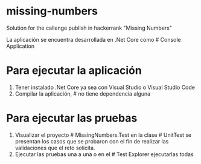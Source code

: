 # missing-numbers
Solution for the callenge publish in hackerrank "Missing Numbers"

La aplicación se encuentra desarrollada en .Net Core como # Console Application

# Para ejecutar la aplicación
1. Tener instalado .Net Core ya sea con Visual Studio o Visual Studio Code
2. Compilar la aplicación, # no tiene dependencia alguna

# Para ejecutar las pruebas
1. Visualizar el proyecto # MissingNumbers.Test en la clase # UnitTest
  se presentan los casos que se probaron con el fin de realizar las validaciones que el reto solicita.
2. Ejecutar las pruebas una a una o en el # Test Explorer ejecutarlas todas
